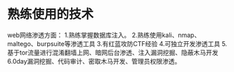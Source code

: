 # 熟练使用的技术

web网络渗透方面：
1.熟练掌握数据库注入。
2.熟练使用kali、nmap、maltego、burpsuite等渗透工具
3.有红蓝攻防CTF经验
4.可独立开发渗透工具
5.基于tor流量进行混淆翻墙上网、暗网后台渗透、注入漏洞挖掘、隐蔽木马开发
6.0day漏洞挖掘、代码审计、密取木马开发、管理员权限渗透。
